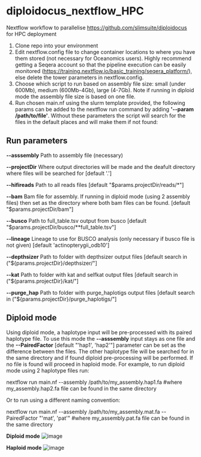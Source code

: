 # diploidocus_nextflow_HPC

Nextflow workflow to parallelise https://github.com/slimsuite/diploidocus for HPC deployment

1. Clone repo into your environment
2. Edit nextflow.config file to change container locations to where you have them stored (not necessary for Oceanomics users). Highly recommend getting a Seqera account so that the pipeline execution can be easily monitored (https://training.nextflow.io/basic_training/seqera_platform/), else delete the tower parameters in nextflow.config.
3. Choose which script to run based on assembly file size: small (under 600Mb), medium (600Mb-4Gb), large (4-7Gb). Note if running in diploid mode the assembly file size is based on one file.
5. Run chosen main.nf using the slurm template provided, the following params can be added to the nextflow run command by adding **'--param /path/to/file'**. Without these parameters the script will search for the files in the default places and will make them if not found:

## Run parameters
   
**--asssembly** Path to assembly file (necessary) 

**--projectDir** Where output directories will be made and the deafult directory where files will be searched for [default '.']

**--hifireads** Path to all reads files [default "$params.projectDir/reads/*"]

**--bam** Bam file for assembly. If running in diploid mode (using 2 assembly files) then set as the directory where both bam files can be found. [default "$params.projectDir/bam"]

**--busco** Path to full_table.tsv output from busco [default "$params.projectDir/busco/**full_table.tsv"]

**--lineage** Lineage to use for BUSCO analysis (only necessary if busco file is not given) [default 'actinopterygii_odb10']

**--depthsizer** Path to folder with depthsizer output files [default search in ("${params.projectDir}/depthsizer/"]

**--kat** Path to folder with kat and selfkat output files  [default search in ("${params.projectDir}/kat/"]

**--purge_hap** Path to folder with purge_haplotigs output files  [default search in ("${params.projectDir}/purge_haplotigs/"]




## Diploid mode

Using diploid mode, a haplotype input will be pre-processed with its paired haplotype file. To use this mode the **--asssembly** input stays as one file and the **--PairedFactor** [default "'hap1', 'hap2'"] parameter can be set as the difference between the files. The other haplotype file will be searched for in the same directory and if found diploid pre-processing will be performed. If no file is found will proceed in haploid mode. For example, to run diploid mode using 2 haplotype files run: 

nextflow run main.nf --assembly /path/to/my_assembly.hap1.fa    #where my_assembly.hap2.fa file can be found in the same directory

Or to run using a different naming convention:

nextflow run main.nf --assembly /path/to/my_assembly.mat.fa --PairedFactor "'mat', 'pat'"   #where my_assembly.pat.fa file can be found in the same directory



**Diploid mode**
![image](https://github.com/jadedavis5/diploidocus_nextflow_HPC/assets/111946376/b1d16824-4b50-47ef-a8c1-42a958b53ed4)

**Haploid mode**
![image](https://github.com/jadedavis5/diploidocus_nextflow_HPC/assets/111946376/c894483d-dc88-4ebe-9673-3b3ed69d73bc)






